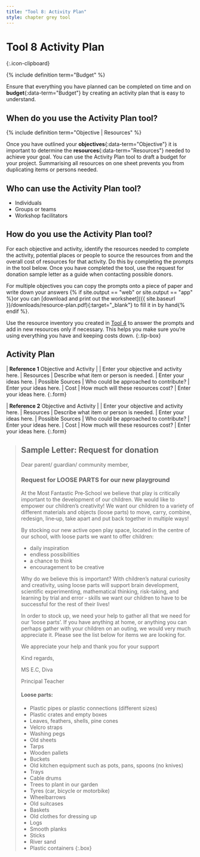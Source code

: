 ```yaml
---
title: "Tool 8: Activity Plan"
style: chapter grey tool
---
```


# **Tool 8** Activity Plan
{:.icon-clipboard}

{% include definition term="Budget" %}

Ensure that everything you have planned can be completed on time and on **budget**{:data-term="Budget"} by creating an activity plan that is easy to understand.

## When do you use the Activity Plan tool?

{% include definition term="Objective | Resources" %}

Once you have outlined your **objectives**{:data-term="Objective"} it is important to determine the **resources**{:data-term="Resources"} needed to achieve your goal. You can use the Activity Plan tool to draft a budget for your project. Summarising all resources on one sheet prevents you from duplicating items or persons needed.

## Who can use the Activity Plan tool?

-   Individuals
-   Groups or teams
-   Workshop facilitators

## How do you use the Activity Plan tool?

For each objective and activity, identify the resources needed to complete the activity, potential places or people to source the resources from and the overall cost of resources for that activity. Do this by completing the prompts in the tool below. Once you have completed the tool, use the request for donation sample letter as a guide when contacting possible donors.

For multiple objectives you can copy the prompts onto a piece of paper and write down your answers {% if site.output == "web" or site.output == "app" %}or you can [download and print out the worksheet]({{ site.baseurl }}/downloads/resource-plan.pdf){:target="_blank"} to fill it in by hand{% endif %}.

Use the resource inventory you created in [Tool 4](06-04.html) to answer the prompts and add in new resources only if necessary. This helps you make sure you’re using everything you have and keeping costs down.
{:.tip-box}

## Activity Plan

| **Reference 1** Objective and Activity |  | Enter your objective and activity here.
| Resources | Describe what item or person is needed. | Enter your ideas here.
| Possible Sources | Who could be approached to contribute? | Enter your ideas here.
| Cost | How much will these resources cost? | Enter your ideas here.
{:.form}

| **Reference 2** Objective and Activity |   | Enter your objective and activity here.
| Resources | Describe what item or person is needed. | Enter your ideas here.
| Possible Sources | Who could be approached to contribute? | Enter your ideas here.
| Cost | How much will these resources cost? | Enter your ideas here.
{:.form}

> ## Sample Letter: Request for donation
> 
> Dear parent/ guardian/ community member,
> 
> ### Request for LOOSE PARTS for our new playground
> 
> At the Most Fantastic Pre‐School we believe that play is critically important to the development of our children. We would like to empower our children’s creativity! We want our children to a variety of different materials and objects (loose parts) to move, carry, combine, redesign, line‐up, take apart and put back together in multiple ways!
> 
> By stocking our new active open play space, located in the centre of our school, with loose parts we want to offer children:
> 
> -   daily inspiration
> -   endless possibilities
> -   a chance to think
> -   encouragement to be creative
> 
> Why do we believe this is important? With children’s natural curiosity and creativity, using loose parts will support brain development, scientific experimenting, mathematical thinking, risk-taking, and learning by trial and error ‐ skills we want our children to have to be successful for the rest of their lives!
> 
> In order to stock up, we need your help to gather all that we need for our ‘loose parts’. If you have anything at home, or anything you can perhaps gather with your children on an  outing, we would very much appreciate it. Please see the list below for items we are looking for.
> 
> We appreciate your help and thank you for your support
> 
> Kind regards,
> 
> MS E.C, Diva
> 
> Principal Teacher
> 
> #### Loose parts:
> 
> -   Plastic pipes or plastic connections (different sizes)
> -   Plastic crates and empty boxes
> -   Leaves, feathers, shells, pine cones
> -   Velcro straps
> -   Washing pegs
> -   Old sheets
> -   Tarps
> -   Wooden pallets
> -   Buckets
> -   Old kitchen equipment such as pots, pans, spoons (no knives)
> -   Trays
> -   Cable drums
> -   Trees to plant in our garden
> -   Tyres (car, bicycle or motorbike)
> -   Wheelbarrows
> -   Old suitcases
> -   Baskets
> -   Old clothes for dressing up
> -   Logs
> -   Smooth planks
> -   Sticks
> -   River sand
> -   Plastic containers
{:.box}
